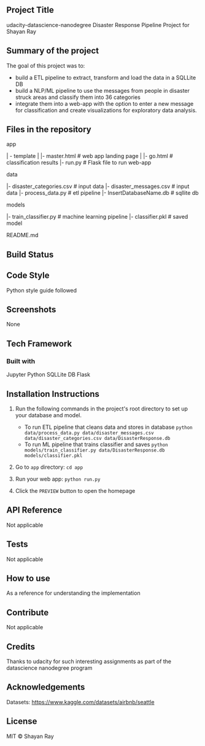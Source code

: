 ## Project Title
udacity-datascience-nanodegree Disaster Response Pipeline Project for Shayan Ray

## Summary of the project

The goal of this project was to:
- build a ETL pipeline to extract, transform and load the data in a SQLLite DB
- build a NLP/ML pipeline to use the messages from people in disaster struck areas and classify them into 36 categories
- integrate them into a web-app with the option to enter a new message for classification and create visualizations for exploratory data analysis.


## Files in the repository

app

| - template
| |- master.html        # web app landing page 
| |- go.html            # classification results
|- run.py               # Flask file to run web-app

data

|- disaster_categories.csv  # input data
|- disaster_messages.csv    # input data
|- process_data.py          # etl pipeline
|- InsertDatabaseName.db    # sqllite db

models

|- train_classifier.py # machine learning pipeline
|- classifier.pkl # saved model

README.md
## Build Status

## Code Style
Python style guide followed

## Screenshots
None

## Tech Framework
### Built with 
Jupyter
Python
SQLLite DB
Flask



## Installation Instructions
1. Run the following commands in the project's root directory to set up your database and model.

    - To run ETL pipeline that cleans data and stores in database
        `python data/process_data.py data/disaster_messages.csv data/disaster_categories.csv data/DisasterResponse.db`
    - To run ML pipeline that trains classifier and saves
        `python models/train_classifier.py data/DisasterResponse.db models/classifier.pkl`

2. Go to `app` directory: `cd app`

3. Run your web app: `python run.py`

4. Click the `PREVIEW` button to open the homepage


## API Reference
Not applicable

## Tests
Not applicable

## How to use
As a reference for understanding the implementation

## Contribute
Not applicable

## Credits
Thanks to udacity for such interesting assignments as part of the datascience nanodegree program

## Acknowledgements
Datasets: https://www.kaggle.com/datasets/airbnb/seattle


## License
MIT © Shayan Ray
